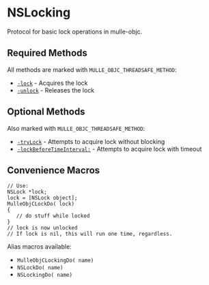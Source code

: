 # NSLocking

Protocol for basic lock operations in mulle-objc.

## Required Methods
All methods are marked with `MULLE_OBJC_THREADSAFE_METHOD`:

- [`-lock`](https://www.perplexity.ai/search?q=Please+create+some+detailed+API+documentation+for+the+method+lock+of+NSLocking+of+the+MulleObjC+project+https://github.com/mulle-objc/MulleObjC.+You+will+find+source+code+probably+at+https://github.com/mulle-objc/MulleObjC/blob/master/src/protocol/NSLocking.m+and+the+header+at+https://github.com/mulle-objc/MulleObjC/blob/master/src/protocol/NSLocking.h+and+there+may+also+be+tests+for+it+in+the+test/+folder) - Acquires the lock
- [`-unlock`](https://www.perplexity.ai/search?q=Please+create+some+detailed+API+documentation+for+the+method+unlock+of+NSLocking+of+the+MulleObjC+project+https://github.com/mulle-objc/MulleObjC.+You+will+find+source+code+probably+at+https://github.com/mulle-objc/MulleObjC/blob/master/src/protocol/NSLocking.m+and+the+header+at+https://github.com/mulle-objc/MulleObjC/blob/master/src/protocol/NSLocking.h+and+there+may+also+be+tests+for+it+in+the+test/+folder) - Releases the lock

## Optional Methods
Also marked with `MULLE_OBJC_THREADSAFE_METHOD`:

- [`-tryLock`](https://www.perplexity.ai/search?q=Please+create+some+detailed+API+documentation+for+the+method+tryLock+of+NSLocking+of+the+MulleObjC+project+https://github.com/mulle-objc/MulleObjC.+You+will+find+source+code+probably+at+https://github.com/mulle-objc/MulleObjC/blob/master/src/protocol/NSLocking.m+and+the+header+at+https://github.com/mulle-objc/MulleObjC/blob/master/src/protocol/NSLocking.h+and+there+may+also+be+tests+for+it+in+the+test/+folder) - Attempts to acquire lock without blocking
- [`-lockBeforeTimeInterval:`](https://www.perplexity.ai/search?q=Please+create+some+detailed+API+documentation+for+the+method+lockBeforeTimeInterval+of+NSLocking+of+the+MulleObjC+project+https://github.com/mulle-objc/MulleObjC.+You+will+find+source+code+probably+at+https://github.com/mulle-objc/MulleObjC/blob/master/src/protocol/NSLocking.m+and+the+header+at+https://github.com/mulle-objc/MulleObjC/blob/master/src/protocol/NSLocking.h+and+there+may+also+be+tests+for+it+in+the+test/+folder) - Attempts to acquire lock with timeout

## Convenience Macros

```objc
// Use:
NSLock *lock;
lock = [NSLock object];
MulleObjCLockDo( lock)
{
   // do stuff while locked
}
// lock is now unlocked
// If lock is nil, this will run one time, regardless.
```

Alias macros available:
- `MulleObjCLockingDo( name)`
- `NSLockDo( name)`
- `NSLockingDo( name)`
